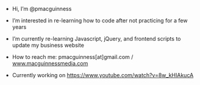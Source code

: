 - Hi, I’m @pmacguinness
- I’m interested in re-learning how to code after not practicing for a few years
- I’m currently re-learning Javascript, jQuery, and frontend scripts to update my business website
- How to reach me: pmacguinness[at]gmail.com / www.macguinnessmedia.com

- Currently working on https://www.youtube.com/watch?v=8w_kHIAkucA

<!---
pmacguinness/pmacguinness is a ✨ special ✨ repository because its `README.md` (this file) appears on your GitHub profile.
You can click the Preview link to take a look at your changes.
--->
